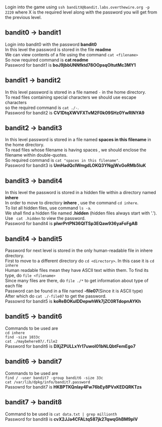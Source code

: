 Login into the game using ```ssh banditX@bandit.labs.overthewire.org -p 2220``` where X is the required level along with the password you will get from the previous level. <br />

## bandit0 -> bandit1
Login into bandit0 with the password **bandit0** <br />
In this level the password is stored in the file **readme** <br />
We can view contents of a file using the command ```cat <filename>``` <br />
So now required command is **cat readme** <br />
Password for bandit1 is **boJ9jbbUNNfktd78OOpsqOltutMc3MY1** 

## bandit1 -> bandit2
In this level password is stored in a file named ```-``` in the home directory. <br />
To read files containing special characters we should use escape characters <br />
so the required command is ```cat ./-```. <br />
Password for bandit2 is **CV1DtqXWVFXTvM2F0k09SHz0YwRINYA9**

## bandit2 -> bandit3
In this level password is stored in a file named **spaces in this filename**  in the home directory. <br />
To read files whose filename is having spaces , we should enclose the filename within double-quotes. <br />
So required command is ```cat "spaces in this filename"```. <br />
Password for bandit3 is **UmHadQclWmgdLOKQ3YNgjWxGoRMb5luK**

## bandit3 -> bandit4
In this level the password is stored in a hidden file within a directory named **inhere** <br />
In order to move to directory **inhere** , use the command ```cd inhere```. <br />
To list all hidden files, use command ```ls -a```. <br />
We shall find a hidden file named **.hidden** (hidden files always start with '.'). <br />
Use ``` cat .hidden``` to view the password. <br />
Password for bandit4 is **pIwrPrtPN36QITSp3EQaw936yaFoFgAB**

## bandit4 -> bandit5
Password for next level is stored in the only human-readable file in inhere directory.<br/>
First to move to a different directory do ```cd <directory>```. In this case it is 
```cd inhere``` <br />
Human readable files mean they have ASCII text within them. 
To find its type, do ```file <filename>``` <br />
Since many files are there, do ```file ./*``` to get information about type of each file <br />
Password can be found in a file named **-file07**(Since it is ASCII type) <br />
After which do ```cat ./-file07``` to get the password. <br />
Passowrd for bandit5 is **koReBOKuIDDepwhWk7jZC0RTdopnAYKh** 

## bandit5 -> bandit6
Commands to be used are <br />
```cd inhere``` <br />
```find -size 1033c``` <br />
```cat ./maybehere07/.file2``` <br />
Password for bandit6 is **DXjZPULLxYr17uwoI01bNLQbtFemEgo7**

## bandit6 -> bandit7
Commands to be used are <br />
```find / -user bandit7 -group bandit6 -size 33c``` <br />
```cat /var/lib/dpkg/info/bandit7.password``` <br />
Passowrd for bandit7 is **HKBPTKQnIay4Fw76bEy8PVxKEDQRKTzs**

## bandit7 -> bandit8
Command to be used is ```cat data.txt | grep millionth``` <br />
Password for bandit8 is **cvX2JJa4CFALtqS87jk27qwqGhBM9plV**










